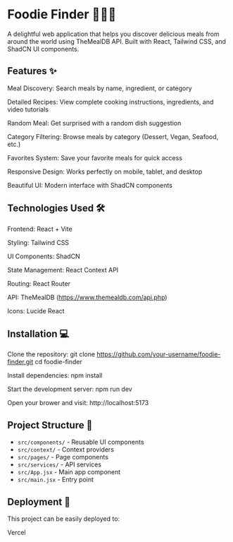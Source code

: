 # Foodie Finder 🍔🌮🍕

A delightful web application that helps you discover delicious meals from around the world using TheMealDB API. Built with React, Tailwind CSS, and ShadCN UI components.

## Features ✨
Meal Discovery: Search meals by name, ingredient, or category

Detailed Recipes: View complete cooking instructions, ingredients, and video tutorials

Random Meal: Get surprised with a random dish suggestion

Category Filtering: Browse meals by category (Dessert, Vegan, Seafood, etc.)

Favorites System: Save your favorite meals for quick access

Responsive Design: Works perfectly on mobile, tablet, and desktop

Beautiful UI: Modern interface with ShadCN components

## Technologies Used 🛠️
Frontend: React + Vite

Styling: Tailwind CSS

UI Components: ShadCN

State Management: React Context API

Routing: React Router

API: TheMealDB (https://www.themealdb.com/api.php)

Icons: Lucide React

## Installation 💻
Clone the repository:
git clone https://github.com/your-username/foodie-finder.git
cd foodie-finder

Install dependencies:
npm install

Start the development server:
npm run dev

Open your brower and visit: 
http://localhost:5173

## Project Structure 📂

- `src/components/` - Reusable UI components
- `src/context/` - Context providers
- `src/pages/` - Page components
- `src/services/` - API services
- `src/App.jsx` - Main app component
- `src/main.jsx` - Entry point

## Deployment 🚀
This project can be easily deployed to:

Vercel

